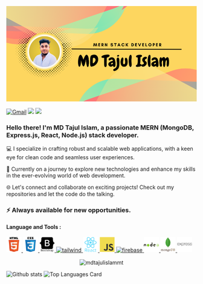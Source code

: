 ![logo](https://github.com/mdtajulislammt/mdtajulislammt/blob/main/Add%20a%20heading.png)

[![Gmail](https://img.shields.io/badge/%20-Send%20Mail-black?color=14171A&labelColor=ef5350&logo=gmail&logoColor=ffffff)](mailto:mdtajulislam50599@gmail.com)
<a href="https://github.com/antonkomarev/github-profile-views-counter"><img src="https://komarev.com/ghpvc/?username=mdtajulislammt"></a>
<a href="https://hits.seeyoufarm.com"><img src="https://hits.seeyoufarm.com/api/count/incr/badge.svg?url=https://github.com/mdtajulislammt/mdtajulislammt"/></a>


###  Hello there! I'm MD Tajul Islam, a passionate MERN (MongoDB, Express.js, React, Node.js) stack developer.

💻 I specialize in crafting robust and scalable web applications, with a keen eye for clean code and seamless user experiences.

🚀 Currently on a journey to explore new technologies and enhance my skills in the ever-evolving world of web development.

🌐 Let's connect and collaborate on exciting projects! Check out my repositories and let the code do the talking.

### ⚡ Always available for new opportunities.


#### Language and Tools :

<a href="https://www.w3.org/html/" target="_blank" rel="noreferrer"> <img src="https://raw.githubusercontent.com/devicons/devicon/master/icons/html5/html5-original-wordmark.svg" alt="html5" width="40" height="40"/> </a><a href="https://www.w3schools.com/css/" target="_blank" rel="noreferrer"> <img src="https://raw.githubusercontent.com/devicons/devicon/master/icons/css3/css3-original-wordmark.svg" alt="css3" width="40" height="40"/> </a><a href="https://getbootstrap.com" target="_blank" rel="noreferrer"> <img src="https://raw.githubusercontent.com/devicons/devicon/master/icons/bootstrap/bootstrap-plain-wordmark.svg" alt="bootstrap" width="40" height="40"/> </a><a href="https://tailwindcss.com/" target="_blank" rel="noreferrer"> <img src="https://www.vectorlogo.zone/logos/tailwindcss/tailwindcss-icon.svg" alt="tailwind" width="40" height="40"/> </a>  <a href="https://reactjs.org/" target="_blank" rel="noreferrer"> <img src="https://raw.githubusercontent.com/devicons/devicon/master/icons/react/react-original-wordmark.svg" alt="react" width="40" height="40"/> </a><a href="https://developer.mozilla.org/en-US/docs/Web/JavaScript" target="_blank" rel="noreferrer"> <img src="https://raw.githubusercontent.com/devicons/devicon/master/icons/javascript/javascript-original.svg" alt="javascript" width="40" height="40"/> </a> <a href="https://firebase.google.com/" target="_blank" rel="noreferrer"> <img src="https://www.vectorlogo.zone/logos/firebase/firebase-icon.svg" alt="firebase" width="40" height="40"/> </a><a href="https://nodejs.org" target="_blank" rel="noreferrer"> <img src="https://raw.githubusercontent.com/devicons/devicon/master/icons/nodejs/nodejs-original-wordmark.svg" alt="nodejs" width="40" height="40"/> </a><a href="https://www.mongodb.com/" target="_blank" rel="noreferrer"> <img src="https://raw.githubusercontent.com/devicons/devicon/master/icons/mongodb/mongodb-original-wordmark.svg" alt="mongodb" width="40" height="40"/> </a><a href="https://expressjs.com" target="_blank" rel="noreferrer"> <img src="https://raw.githubusercontent.com/devicons/devicon/master/icons/express/express-original-wordmark.svg" alt="express" width="40" height="40"/> </a>


<p align="center">
<img style="width: 50%;" align="center" src="https://github-readme-streak-stats.herokuapp.com/?user=mdtajulislammt&theme=algolia&hide_border=true" alt="mdtajulislammt" />
 </p>

![Github stats](https://github-readme-stats.vercel.app/api?username=mdtajulislammt&theme=algolia&show_icons=true&count_private=true)
![Top Languages Card](https://github-readme-stats.vercel.app/api/top-langs/?username=mdtajulislammt&theme=algolia&layout=compact)

